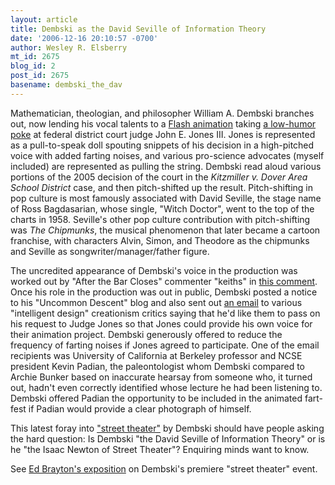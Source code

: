 ```yaml
---
layout: article
title: Dembski as the David Seville of Information Theory
date: '2006-12-16 20:10:57 -0700'
author: Wesley R. Elsberry
mt_id: 2675
blog_id: 2
post_id: 2675
basename: dembski_the_dav
---
```

Mathematician, theologian, and philosopher William A. Dembski branches out, now lending his vocal talents to a [Flash animation](http://www.overwhelmingevidence.com/id/JJ_school_of_law/) taking [a low-humor poke](http://www.pandasthumb.org/archives/2006/12/bwa_ha_ha.html) at federal district court judge John E. Jones III. Jones is represented as a pull-to-speak doll spouting snippets of his decision in a high-pitched voice with added farting noises, and various pro-science advocates (myself included) are represented as pulling the string. Dembski read aloud various portions of the 2005 decision of the court in the _Kitzmiller v. Dover Area School District_ case, and then pitch-shifted up the result. Pitch-shifting in pop culture is most famously associated with David Seville, the stage name of Ross Bagdasarian, whose single, "Witch Doctor", went to the top of the charts in 1958. Seville's other pop culture contribution with pitch-shifting was _The Chipmunks_, the musical phenomenon that later became a cartoon franchise, with characters Alvin, Simon, and Theodore as the chipmunks and Seville as songwriter/manager/father figure.

The uncredited appearance of Dembski's voice in the production was worked out by "After the Bar Closes" commenter "keiths" in [this comment](http://www.antievolution.org/cgi-bin/ikonboard/ikonboard.cgi?act=SP;f=14;t=1274;p=42319). Once his role in the production was out in public, Dembski posted a notice to his "Uncommon Descent" blog and also sent out [an email](http://www.pandasthumb.org/archives/2006/12/bwa_ha_ha.html) to various "intelligent design" creationism critics saying that he'd like them to pass on his request to Judge Jones so that Jones could provide his own voice for their animation project. Dembski generously offered to reduce the frequency of farting noises if Jones agreed to participate. One of the email recipients was University of California at Berkeley professor and NCSE president Kevin Padian, the paleontologist whom Dembski compared to Archie Bunker based on inaccurate hearsay from someone who, it turned out, hadn't even correctly identified whose lecture he had been listening to. Dembski offered Padian the opportunity to be included in the animated fart-fest if Padian would provide a clear photograph of himself.

This latest foray into ["street theater"](http://www.uncommondescent.com/archives/480) by Dembski should have people asking the hard question: Is Dembski "the David Seville of Information Theory" or is he "the Isaac Newton of Street Theater"? Enquiring minds want to know.

See [Ed Brayton's exposition](http://scienceblogs.com/dispatches/2005/11/dembskis_orwellian_behavior.php) on Dembski's premiere "street theater" event.
